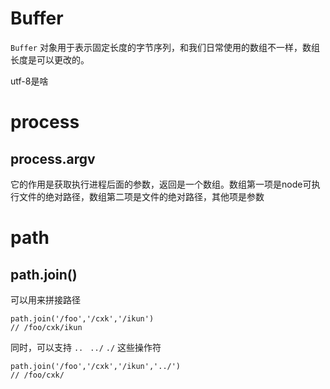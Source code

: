 # Buffer

`Buffer` 对象用于表示固定长度的字节序列，和我们日常使用的数组不一样，数组长度是可以更改的。

utf-8是啥





# process

## process.argv

它的作用是获取执行进程后面的参数，返回是一个数组。数组第一项是node可执行文件的绝对路径，数组第二项是文件的绝对路径，其他项是参数





# path

## path.join()

可以用来拼接路径

```node
path.join('/foo','/cxk','/ikun')
// /foo/cxk/ikun
```

同时，可以支持 `.. ` `../` `./` 这些操作符

```node
path.join('/foo','/cxk','/ikun','../')
// /foo/cxk/
```



